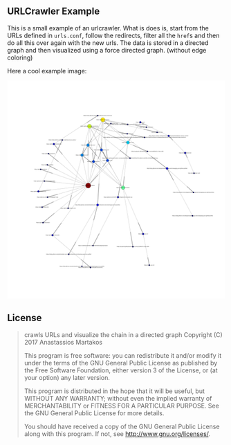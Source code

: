 URLCrawler Example
------------------
This is a small example of an urlcrawler. What is does is, start from the URLs defined in `urls.conf`, follow the redirects, filter all the `href`s and then do all this over again with the new urls. The data is stored in a directed graph and then visualized using a force directed graph. (without edge coloring)

Here a cool example image:

![Graph Example](example.png)

License
-------
> crawls URLs and visualize the chain in a directed graph
> Copyright (C) 2017 Anastassios Martakos
>
> This program is free software: you can redistribute it and/or modify
> it under the terms of the GNU General Public License as published by
> the Free Software Foundation, either version 3 of the License, or
> (at your option) any later version.
>
> This program is distributed in the hope that it will be useful,
> but WITHOUT ANY WARRANTY; without even the implied warranty of
> MERCHANTABILITY or FITNESS FOR A PARTICULAR PURPOSE.  See the
> GNU General Public License for more details.
>
> You should have received a copy of the GNU General Public License
> along with this program.  If not, see <http://www.gnu.org/licenses/>.
